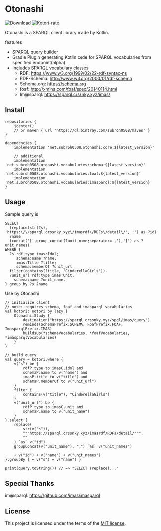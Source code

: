 # Otonashi

[ ![Download](https://api.bintray.com/packages/subroh0508/maven/Otonashi/images/download.svg) ](https://bintray.com/subroh0508/maven/Otonashi/_latestVersion)
![Kotori-rate](https://img.shields.io/badge/dynamic/json.svg?label=Kotori-Rate&colorB=fff98e&query=$.kotori_rate&uri=https%3A%2F%2Fasia-northeast1-kotori-badge.cloudfunctions.net%2Fbadge%3Fowner%3Dsubroh0508%26repo%3Dotonashi&suffix=%)

Otonashi is a SPARQL client library made by Kotlin.

features

- SPARQL query builder
- Gradle Plugin generating Kotlin code for SPARQL vocabularies from specified endpoint(alpha)
- Includes SPARQL vocabulary classes
  - RDF: https://www.w3.org/1999/02/22-rdf-syntax-ns
  - RDF-Schema: http://www.w3.org/2000/01/rdf-schema
  - Schema.org: https://schema.org
  - foaf: http://xmlns.com/foaf/spec/20140114.html
  - Im@sparql: https://sparql.crssnky.xyz/imas/
  
## Install

```
repositories {
    jcenter()
    // or maven { url 'https://dl.bintray.com/subroh0508/maven' }
}

dependencies {
    implementation 'net.subroh0508.otonashi:core:${latest_version}'
    
    // additional
    implementation 'net.subroh0508.otonashi.vocabularies:schema:${latest_version}'
    implementation 'net.subroh0508.otonashi.vocabularies:foaf:${latest_version}'
    implementation 'net.subroh0508.otonashi.vocabularies:imasparql:${latest_version}'
}
```

## Usage

Sample query is

```
SELECT
  (replace(str(?s), 'https:\/\/sparql.crssnky.xyz\/imasrdf\/RDFs\/detail\/', '') as ?id)
  ?name
  (concat('[',group_concat(?unit_name;separator=','),']') as ?unit_names)
WHERE {
  ?s rdf:type imas:Idol;
     schema:name ?name;
     imas:Title ?title;
     schema:memberOf ?unit_url
  filter(contains(?title, 'CinderellaGirls')).
  ?unit_url rdf:type imas:Unit;
    schema:name ?unit_name.
} group by ?s ?name
```

Use by Otonashi

```
// initialize client
// note: requires schema, foaf and imasparql vocabularies
val kotori: Kotori by lazy {
    Otonashi.Study {
        destination("https://sparql.crssnky.xyz/spql/imas/query")
        reminds(SchemaPrefix.SCHEMA, FoafPrefix.FOAF, ImasparqlPrefix.IMAS)
        buildsUp(*schemaVocabularies, *foafVocabularies, *imasparqlVocabularies)
    }
}

// build query
val query = kotori.where {
    v("s") be {
        rdfP.type to imasC.idol and
        schemaP.name to v("name") and
        imasP.title to v("title") and
        schemaP.memberOf to v("unit_url")
    }
    filter {
        contains(v("title"), "CinderellaGirls")
    }
    v("unit_url") be {
        rdfP.type to imasC.unit and
        schemaP.name to v("unit_name")
    }
}.select {
    replace(
        str(v("s")),
        """https://sparql.crssnky.xyz/imasrdf/RDFs/detail/""",
        ""
    ) `as` v("id")
    groupConcat(v("unit_name"), ",") `as` v("unit_names")

    + v("id") + v("name") + v("unit_names")
}.groupBy { + v("s") + v("name") }

print(query.toString()) // => "SELECT (replace(..."
```

## Special Thanks

im@sparql: <https://github.com/imas/imasparql>

## License

This project is licensed under the terms of the
[MIT license](/LICENSE).
